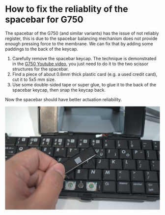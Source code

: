 # How to fix the reliablity of the spacebar for G750

The spacebar of the G750 (and similar variants) has the issue of not reliably register, this is due to the spacebar balancing mechanism does not provide enough pressing force to the membrane. We can fix that by adding some paddings to the back of the keycap.

1. Carefully remove the spacebar keycap. The technique is demonstrated in the [G750 Youtube video](https://www.youtube.com/watch?v=a8__Df5YKs4), you just need to do it to the two scissor structures for the spacebar.
2. Find a piece of about 0.8mm thick plastic card (e.g. a used credit card), cut it to 5x5 mm size.
3. Use some double-sided tape or super glue, to glue it to the back of the spacebar keycap, then snap the keycap back.

Now the spacebar should have better actuation reliability.

![spacebar pic](/images/spacebar_fix.jpg)

